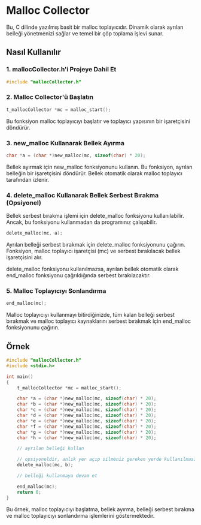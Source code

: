 # Malloc Collector

Bu, C dilinde yazılmış basit bir malloc toplayıcıdır. Dinamik olarak ayrılan belleği yönetmenizi sağlar ve temel bir çöp toplama işlevi sunar.

## Nasıl Kullanılır

### 1. mallocCollector.h'i Projeye Dahil Et

```c
#include "mallocCollector.h"
```

### 2. Malloc Collector'ü Başlatın

```C
t_mallocCollector *mc = malloc_start();
```

Bu fonksiyon malloc toplayıcıyı başlatır ve toplayıcı yapısının bir işaretçisini döndürür.

### 3. new_malloc Kullanarak Bellek Ayırma

```C
char *a = (char *)new_malloc(mc, sizeof(char) * 20);
```

Bellek ayırmak için new_malloc fonksiyonunu kullanın. Bu fonksiyon, ayrılan belleğin bir işaretçisini döndürür. Bellek otomatik olarak malloc toplayıcı tarafından izlenir.

### 4. delete_malloc Kullanarak Bellek Serbest Bırakma (Opsiyonel)

Bellek serbest bırakma işlemi için delete_malloc fonksiyonu kullanılabilir. Ancak, bu fonksiyonu kullanmadan da programınız çalışabilir.

```C
delete_malloc(mc, a);
```

Ayrılan belleği serbest bırakmak için delete_malloc fonksiyonunu çağırın. Fonksiyon, malloc toplayıcı işaretçisi (mc) ve serbest bırakılacak bellek işaretçisini alır.

delete_malloc fonksiyonu kullanılmazsa, ayrılan bellek otomatik olarak end_malloc fonksiyonu çağrıldığında serbest bırakılacaktır.

### 5. Malloc Toplayıcıyı Sonlandırma

```C
end_malloc(mc);
```

Malloc toplayıcıyı kullanmayı bitirdiğinizde, tüm kalan belleği serbest bırakmak ve malloc toplayıcı kaynaklarını serbest bırakmak için end_malloc fonksiyonunu çağırın.

## Örnek

```C
#include "mallocCollector.h"
#include <stdio.h>

int main()
{
    t_mallocCollector *mc = malloc_start();

    char *a = (char *)new_malloc(mc, sizeof(char) * 20);
    char *b = (char *)new_malloc(mc, sizeof(char) * 20);
    char *c = (char *)new_malloc(mc, sizeof(char) * 20);
    char *d = (char *)new_malloc(mc, sizeof(char) * 20);
    char *e = (char *)new_malloc(mc, sizeof(char) * 20);
    char *f = (char *)new_malloc(mc, sizeof(char) * 20);
    char *g = (char *)new_malloc(mc, sizeof(char) * 20);
    char *h = (char *)new_malloc(mc, sizeof(char) * 20);

    // ayrılan belleği kullan

    // opsiyoneldir, anlık yer açıp silmeniz gereken yerde kullanılması tavsiye edilir
    delete_malloc(mc, b);

    // belleği kullanmaya devam et

    end_malloc(mc);
    return 0;
}
```

Bu örnek, malloc toplayıcıyı başlatma, bellek ayırma, belleği serbest bırakma ve malloc toplayıcıyı sonlandırma işlemlerini göstermektedir.
